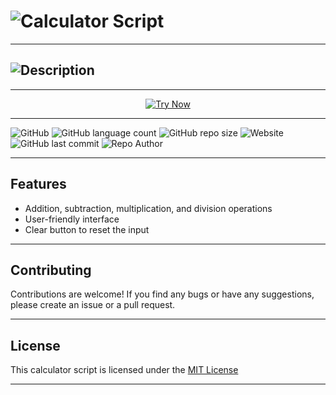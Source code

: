 <!-- This calculator script is created by @Akhil-Mahesh -->
<!-- Github - @Akhil-Mahesh -->
<!-- https://github.com/Akhil-Mahesh -->
<!-- https://www.youtube.com/AlonePhilic -->

<!-- This is the title -->

<h1><img src="https://readme-typing-svg.herokuapp.com?font=Orbitron&size=40&pause=1000&color=26F700&width=435&height=100&lines=Calculator+Script" alt="Calculator Script" /></h1>

---

<!-- This is the description -->

<h2><img src="https://readme-typing-svg.herokuapp.com?font=Orbitron&size=26&pause=1000&color=00A5F7&width=435&height=100&lines=This+is+a+Calculator+Script;developed+using;HTML%2C+CSS+and+JavaScript.;It+provides+basic+arithmetic;operations+with+a+;user-friendly+interface." alt="Description" /></h2>

---

<p align="center">
  <a href="https://akhil-mahesh.github.io/Calculator/" target="_blank">
    <img src="https://img.shields.io/badge/Try%20Now-%20-orange?style=for-the-badge&logo=appveyor" alt="Try Now">
  </a>

---

<img alt="GitHub" src="https://img.shields.io/github/license/Akhil-Mahesh/Calculator?logoColor=white&style=plastic">


<img alt="GitHub language count" src="https://img.shields.io/github/languages/count/Akhil-Mahesh/Calculator?color=black&style=plastic">

<img alt="GitHub repo size" src="https://img.shields.io/github/repo-size/Akhil-Mahesh/Calculator?color=black&logo=size&style=plastic">

<img alt="Website" src="https://img.shields.io/website?down_color=red&down_message=server%20down&style=plastic&up_color=lime&up_message=online&url=https%3A%2F%2Fakhil-mahesh.github.io%2FCalculator%2F">

<img alt="GitHub last commit" src="https://img.shields.io/github/last-commit/Akhil-Mahesh/Calculator?color=black&style=plastic">

<img alt="Repo Author" src="https://img.shields.io/badge/Author-Akhil--Mahesh-black&style=plastic">

</p>

---

## Features

* Addition, subtraction, multiplication, and division operations
* User-friendly interface
* Clear button to reset the input

---

## Contributing

Contributions are welcome! If you find any bugs or have any suggestions, please create an issue or a pull request.

---

## License

This calculator script is licensed under the <a href="https://github.com/Akhil-Mahesh/Calculator/blob/72afa24a034b06f50881c6989dbf126792d39896/LICENSE">MIT License</a>

---